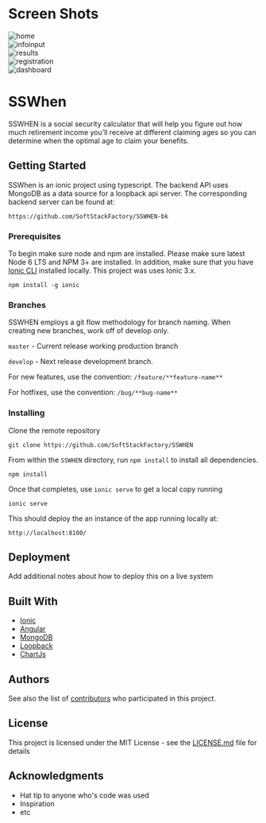 # Screen Shots
![home](https://user-images.githubusercontent.com/29248268/39676043-6acb9f90-5118-11e8-96d9-9d5a93cf92f3.JPG)
<br/>
![infoinput](https://user-images.githubusercontent.com/29248268/39676070-dd22058e-5118-11e8-9c37-8733465ba0d0.JPG)
<br/>
![results](https://user-images.githubusercontent.com/29248268/39676074-ef28d294-5118-11e8-9863-73a84493102c.JPG)
<br/>
![registration](https://user-images.githubusercontent.com/29248268/39676079-feaaf2b0-5118-11e8-87a8-a8ff779eb62c.JPG)
<br/>
![dashboard](https://user-images.githubusercontent.com/29248268/39676083-0d54a5c2-5119-11e8-9049-b232933108af.JPG)
<br/>

# SSWhen

SSWHEN is a social security calculator that will help you figure out how much retirement income you’ll receive at different claiming ages so you can determine when the optimal age to claim your benefits.

## Getting Started

SSWhen is an ionic project using typescript. The backend API uses MongoDB as a data source for a loopback api server. The corresponding backend server can be found at: 

```
https://github.com/SoftStackFactory/SSWHEN-bk
```



### Prerequisites

To begin make sure node and npm are installed. Please make sure latest Node 6 LTS and NPM 3+ are installed. In addition, make sure that you have [Ionic CLI](https://ionicframework.com/docs/cli/) installed locally. This project was uses Ionic 3.x. 

```
npm install -g ionic
```


### Branches

SSWHEN employs a git flow methodology for branch naming. When creating new branches, work off of develop only.

`master` - Current release working production branch

`develop` - Next release development branch.

For new features, use the convention: `/feature/**feature-name**`

For hotfixes, use the convention: `/bug/**bug-name**`


### Installing

Clone the remote repository

```
git clone https://github.com/SoftStackFactory/SSWHEN
```

From within the `SSWHEN` directory, run `npm install` to install all dependencies.

```
npm install
```

Once that completes, use `ionic serve` to get a local copy running

```
ionic serve
```

This should deploy the an instance of the app running locally at:

```
http://localhost:8100/
```


## Deployment

Add additional notes about how to deploy this on a live system

## Built With

* [Ionic](https://ionicframework.com/)
* [Angular](https://angular.io/)
* [MongoDB](https://www.mongodb.com/)
* [Loopback](http://loopback.io/)
* [ChartJs](http://www.chartjs.org/)

## Authors

See also the list of [contributors](https://github.com/SoftStackFactory/SSWHEN/graphs/contributors) who participated in this project.

## License

This project is licensed under the MIT License - see the [LICENSE.md](LICENSE.md) file for details

## Acknowledgments

* Hat tip to anyone who's code was used
* Inspiration
* etc
